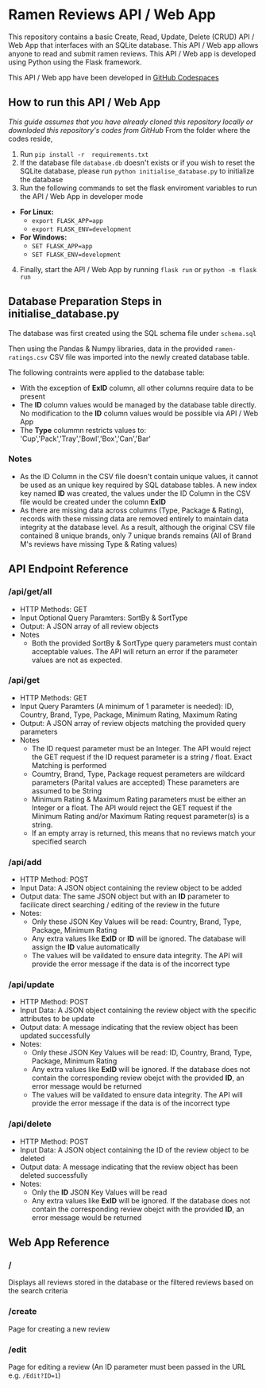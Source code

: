 # Ramen Reviews API / Web App
This repository contains a basic Create, Read, Update, Delete (CRUD) API / Web App that interfaces with an SQLite database. This API / Web app allows anyone to read and submit ramen reviews. This API / Web app is developed using Python using the Flask framework.

This API / Web app have been developed in [GitHub Codespaces](https://github.com/features/codespaces)
## How to run this API / Web App
*This guide assumes that you have already cloned this repository locally or downloded this repository's codes from GitHub*
From the folder where the codes reside,
1. Run `pip install -r  requirements.txt`
2. If the database file `database.db` doesn't exists  or if you wish to reset the SQLite database, please run `python initialise_database.py` to initialize the database
3. Run the following commands to set the flask enviroment variables to run the API / Web App in developer mode
  - **For Linux:**
    - `export FLASK_APP=app`
    - `export FLASK_ENV=development`
  - **For Windows:**
    - `SET FLASK_APP=app`
    - `SET FLASK_ENV=development`
4. Finally, start the API / Web App by running `flask run` or `python -m flask run `
## Database Preparation Steps in initialise_database.py
The database was first created using the SQL schema file under `schema.sql`

Then using the Pandas & Numpy libraries, data in the provided `ramen-ratings.csv` CSV file was imported into the newly created database table.

The following contraints were applied to the database table:
- With the exception of **ExID** column, all other columns require data to be present
- The **ID** column values would be managed by the database table directly. No modification to the **ID** column values would be possible via API / Web App
- The **Type** colummn restricts values to: 'Cup','Pack','Tray','Bowl','Box','Can','Bar'

### Notes
- As the ID Column in the CSV file doesn't contain unique values, it cannot be used as an unique key required by SQL database tables. A new index key named **ID** was created, the values under the ID Column in the CSV file would be created under the column **ExID**
- As there are missing data across columns (Type, Package & Rating), records with these missing data are removed entirely to maintain data integrity at the database level. As a result, although the original CSV file contained 8 unique brands, only 7 unique brands remains (All of Brand M's reviews have missing Type & Rating values)
## API Endpoint Reference
### /api/get/all
- HTTP Methods: GET
- Input Optional Query Paramters: SortBy & SortType
- Output: A JSON array of all review objects
- Notes
  - Both the provided SortBy & SortType query parameters must contain acceptable values. The API will return an error if the parameter values are not as expected.
### /api/get
- HTTP Methods: GET
- Input Query Paramters (A minimum of 1 parameter is needed): ID, Country, Brand, Type, Package, Minimum Rating, Maximum Rating
- Output: A JSON array of review objects matching the provided query parameters
- Notes
    - The ID request parameter must be an Integer. The API would reject the GET request if the ID request parameter is a string / float. Exact Matching is performed
    - Coumtry, Brand, Type, Package request perameters are wildcard parameters (Parital values are accepted) These parameters are assumed to be String
    - Minimum Rating & Maximum Rating parameters must be either an Integer or a float. The API would reject the GET request if the Minimum Rating and/or Maximum Rating request parameter(s) is a string.
    - If an empty array is returned, this means that no reviews match your specified search
### /api/add
  - HTTP Method: POST
  - Input Data: A JSON object containing the review object to be added
  - Output data: The same JSON object but with an **ID** parameter to facilicate direct searching / editing of the review in the future
  - Notes:
    - Only these JSON Key Values will be read: Country, Brand, Type, Package, Minimum Rating
    - Any extra values like **ExID** or **ID** will be ignored. The database will assign the **ID** value automatically
    - The values will be vaildated to ensure data integrity. The API will provide the error message if the data is of the incorrect type
### /api/update
  - HTTP Method: POST
  - Input Data: A JSON object containing the review object with the specific attributes to be update
  - Output data: A message indicating that the review object has been updated successfully
  - Notes:
    - Only these JSON Key Values will be read: ID, Country, Brand, Type, Package, Minimum Rating
    - Any extra values like **ExID** will be ignored. If the database does not contain the corresponding review obejct with the provided **ID**, an error message would be returned
    - The values will be vaildated to ensure data integrity. The API will provide the error message if the data is of the incorrect type
### /api/delete
  - HTTP Method: POST
  - Input Data: A JSON object containing the ID of the review object to be deleted
  - Output data: A message indicating that the review object has been deleted successfully
  - Notes:
    - Only the **ID** JSON Key Values will be read
    - Any extra values like **ExID** will be ignored. If the database does not contain the corresponding review obejct with the provided **ID**, an error message would be returned
## Web App Reference
### /
Displays all reviews stored in the database or the filtered reviews based on the search criteria
### /create
Page for creating a new review
### /edit
Page for editing a review (An ID parameter must been passed in the URL e.g. `/Edit?ID=1`)